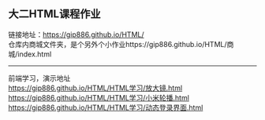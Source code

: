 ## 大二HTML课程作业
链接地址：https://gip886.github.io/HTML/  
仓库内商城文件夹，是个另外个小作业https://gip886.github.io/HTML/商城/index.html
***
前端学习，演示地址  
https://gip886.github.io/HTML/HTML学习/放大镜.html  
https://gip886.github.io/HTML/HTML学习/小米轮播.html  
https://gip886.github.io/HTML/HTML学习/动态登录界面.html
